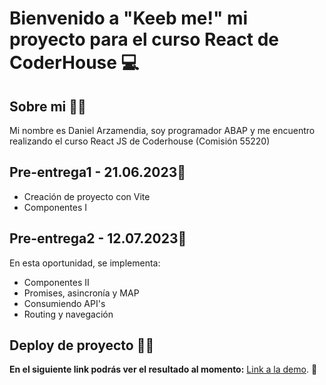 # Bienvenido a "Keeb me!" mi proyecto para el curso React de CoderHouse 💻

## Sobre mi 👨‍💻

Mi nombre es Daniel Arzamendia, soy programador ABAP y me encuentro realizando el curso React JS de Coderhouse (Comisión 55220)

## Pre-entrega1 - 21.06.2023📌

- Creación de proyecto con Vite
- Componentes I

## Pre-entrega2 - 12.07.2023📌

En esta oportunidad, se implementa:

- Componentes II
- Promises, asincronía y MAP
- Consumiendo API's
- Routing y navegación

## Deploy de proyecto 🔌🚀

**En el siguiente link podrás ver el resultado al momento:** [Link a la demo](https://darzamendia.github.io/react-project/). 🚀

